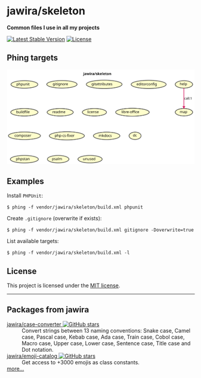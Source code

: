 # jawira/skeleton

**Common files I use in all my projects**

[![Latest Stable Version](https://poser.pugx.org/jawira/skeleton/v/stable)](https://packagist.org/packages/jawira/skeleton)
[![License](https://poser.pugx.org/jawira/skeleton/license)](https://packagist.org/packages/jawira/skeleton)

## Phing targets

![targets](build.svg)

## Examples

Install `PHPUnit`:

```console
$ phing -f vendor/jawira/skeleton/build.xml phpunit
```

Create `.gitignore` (overwrite if exists):

```console
$ phing -f vendor/jawira/skeleton/build.xml gitignore -Doverwrite=true
```

List available targets:

```console
$ phing -f vendor/jawira/skeleton/build.xml -l
```

## License

This project is licensed under the [MIT license](./LICENSE.md).


***

## Packages from jawira

<dl>

<dt>
    <a href="https://packagist.org/packages/jawira/case-converter">jawira/case-converter
    <img alt="GitHub stars" src="https://badgen.net/github/stars/jawira/case-converter?icon=github"/></a>
</dt>
<dd>Convert strings between 13 naming conventions: Snake case, Camel case,
  Pascal case, Kebab case, Ada case, Train case, Cobol case, Macro case,
  Upper case, Lower case, Sentence case, Title case and Dot notation.
</dd>

<dt>
    <a href="https://packagist.org/packages/jawira/emoji-catalog">jawira/emoji-catalog
    <img alt="GitHub stars" src="https://badgen.net/github/stars/jawira/emoji-catalog?icon=github"/></a>
</dt>
<dd>Get access to +3000 emojis as class constants.</dd>

<dt><a href="https://packagist.org/packages/jawira/">more...</a></dt>
</dl>
